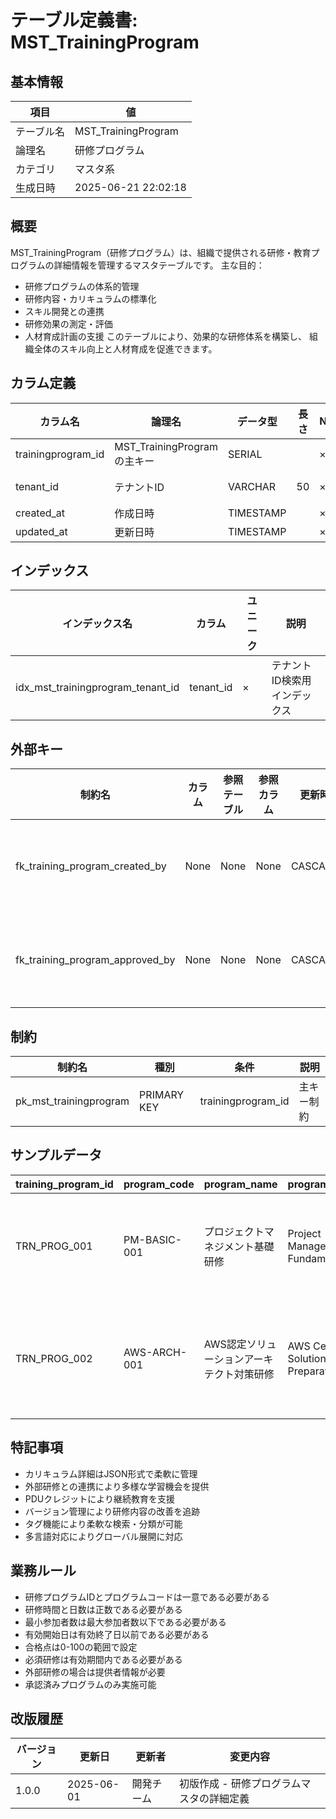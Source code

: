 # テーブル定義書: MST_TrainingProgram

## 基本情報

| 項目 | 値 |
|------|-----|
| テーブル名 | MST_TrainingProgram |
| 論理名 | 研修プログラム |
| カテゴリ | マスタ系 |
| 生成日時 | 2025-06-21 22:02:18 |

## 概要

MST_TrainingProgram（研修プログラム）は、組織で提供される研修・教育プログラムの詳細情報を管理するマスタテーブルです。
主な目的：
- 研修プログラムの体系的管理
- 研修内容・カリキュラムの標準化
- スキル開発との連携
- 研修効果の測定・評価
- 人材育成計画の支援
このテーブルにより、効果的な研修体系を構築し、
組織全体のスキル向上と人材育成を促進できます。


## カラム定義

| カラム名 | 論理名 | データ型 | 長さ | NULL | デフォルト | 説明 |
|----------|--------|----------|------|------|------------|------|
| trainingprogram_id | MST_TrainingProgramの主キー | SERIAL |  | × |  | MST_TrainingProgramの主キー |
| tenant_id | テナントID | VARCHAR | 50 | × |  | テナントID（マルチテナント対応） |
| created_at | 作成日時 | TIMESTAMP |  | × | CURRENT_TIMESTAMP | 作成日時 |
| updated_at | 更新日時 | TIMESTAMP |  | × | CURRENT_TIMESTAMP | 更新日時 |

## インデックス

| インデックス名 | カラム | ユニーク | 説明 |
|----------------|--------|----------|------|
| idx_mst_trainingprogram_tenant_id | tenant_id | × | テナントID検索用インデックス |

## 外部キー

| 制約名 | カラム | 参照テーブル | 参照カラム | 更新時 | 削除時 | 説明 |
|--------|--------|--------------|------------|--------|--------|------|
| fk_training_program_created_by | None | None | None | CASCADE | RESTRICT | 外部キー制約 |
| fk_training_program_approved_by | None | None | None | CASCADE | SET NULL | 外部キー制約 |

## 制約

| 制約名 | 種別 | 条件 | 説明 |
|--------|------|------|------|
| pk_mst_trainingprogram | PRIMARY KEY | trainingprogram_id | 主キー制約 |

## サンプルデータ

| training_program_id | program_code | program_name | program_name_en | program_description | program_category | program_type | target_audience | difficulty_level | duration_hours | duration_days | max_participants | min_participants | prerequisites | learning_objectives | curriculum_outline | curriculum_details | materials_required | equipment_required | instructor_requirements | assessment_method | passing_score | certification_provided | pdu_credits | related_skills | related_certifications | cost_per_participant | external_provider | external_url | venue_type | venue_requirements | language | repeat_interval | mandatory_flag | active_flag | effective_start_date | effective_end_date | created_by | approved_by | approval_date | version_number | revision_notes | tags |
|------|------|------|------|------|------|------|------|------|------|------|------|------|------|------|------|------|------|------|------|------|------|------|------|------|------|------|------|------|------|------|------|------|------|------|------|------|------|------|------|------|------|------|
| TRN_PROG_001 | PM-BASIC-001 | プロジェクトマネジメント基礎研修 | Project Management Fundamentals | プロジェクトマネジメントの基本概念と手法を学ぶ研修 | MANAGEMENT | CLASSROOM | MIDDLE | INTERMEDIATE | 16.0 | 2 | 20 | 8 | 実務経験2年以上、基本的なビジネススキル | PMBOKの基本概念理解、プロジェクト計画立案、リスク管理手法の習得 | 1日目：PM概論、計画立案　2日目：実行・監視、リスク管理 | {"day1": ["PM概論", "プロジェクト憲章", "WBS作成"], "day2": ["進捗管理", "リスク分析", "ケーススタディ"]} | ["テキスト", "演習用PC", "プロジェクト計画テンプレート"] | ["プロジェクター", "ホワイトボード", "PC環境"] | PMP資格保有、実務経験5年以上 | COMPREHENSIVE | 70.0 | True | 16.0 | ["プロジェクト管理", "リーダーシップ", "コミュニケーション"] | ["PMP", "プロジェクトマネージャ試験"] | 50000.0 | None | None | INTERNAL | 20名収容可能な研修室、プロジェクター設備 | JA | 24 | False | True | 2024-01-01 | None | EMP000010 | EMP000005 | 2023-12-15 | 1.0 | 初版作成 | ["プロジェクト管理", "PMBOK", "リーダーシップ", "中級"] |
| TRN_PROG_002 | AWS-ARCH-001 | AWS認定ソリューションアーキテクト対策研修 | AWS Certified Solutions Architect Preparation | AWS認定ソリューションアーキテクト資格取得のための対策研修 | TECHNICAL | BLENDED | SENIOR | ADVANCED | 24.0 | 3 | 15 | 5 | AWS基礎知識、クラウド実務経験1年以上 | AWSサービス理解、アーキテクチャ設計、試験合格 | 1日目：AWS基礎　2日目：アーキテクチャ設計　3日目：模擬試験・解説 | {"day1": ["EC2", "S3", "VPC"], "day2": ["高可用性設計", "セキュリティ", "コスト最適化"], "day3": ["模擬試験", "解説", "試験対策"]} | ["AWS公式テキスト", "模擬試験問題集", "ハンズオン環境"] | ["AWS環境", "PC", "インターネット接続"] | AWS認定資格保有、実務経験3年以上 | TEST | 80.0 | True | 24.0 | ["AWS", "クラウドアーキテクチャ", "インフラ設計"] | ["AWS認定ソリューションアーキテクト"] | 80000.0 | AWSトレーニングパートナー | https://aws.amazon.com/training/ | HYBRID | PC環境、AWS環境アクセス可能 | JA | 12 | False | True | 2024-02-01 | None | EMP000015 | EMP000008 | 2024-01-20 | 1.1 | ハンズオン内容を強化 | ["AWS", "クラウド", "認定資格", "アーキテクチャ", "上級"] |

## 特記事項

- カリキュラム詳細はJSON形式で柔軟に管理
- 外部研修との連携により多様な学習機会を提供
- PDUクレジットにより継続教育を支援
- バージョン管理により研修内容の改善を追跡
- タグ機能により柔軟な検索・分類が可能
- 多言語対応によりグローバル展開に対応

## 業務ルール

- 研修プログラムIDとプログラムコードは一意である必要がある
- 研修時間と日数は正数である必要がある
- 最小参加者数は最大参加者数以下である必要がある
- 有効開始日は有効終了日以前である必要がある
- 合格点は0-100の範囲で設定
- 必須研修は有効期間内である必要がある
- 外部研修の場合は提供者情報が必要
- 承認済みプログラムのみ実施可能

## 改版履歴

| バージョン | 更新日 | 更新者 | 変更内容 |
|------------|--------|--------|----------|
| 1.0.0 | 2025-06-01 | 開発チーム | 初版作成 - 研修プログラムマスタの詳細定義 |